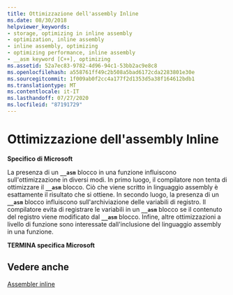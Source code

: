 ```yaml
---
title: Ottimizzazione dell'assembly Inline
ms.date: 08/30/2018
helpviewer_keywords:
- storage, optimizing in inline assembly
- optimization, inline assembly
- inline assembly, optimizing
- optimizing performance, inline assembly
- __asm keyword [C++], optimizing
ms.assetid: 52a7ec83-9782-4d96-94c1-53bb2ac9e8c8
ms.openlocfilehash: a558761ff49c2b508a5bad6172cda2283801e30e
ms.sourcegitcommit: 1f009ab0f2cc4a177f2d1353d5a38f164612bdb1
ms.translationtype: MT
ms.contentlocale: it-IT
ms.lasthandoff: 07/27/2020
ms.locfileid: "87191729"
---
```

# <a name="optimizing-inline-assembly"></a>Ottimizzazione dell'assembly Inline

**Specifico di Microsoft**

La presenza di un **`__asm`** blocco in una funzione influiscono sull'ottimizzazione in diversi modi. In primo luogo, il compilatore non tenta di ottimizzare il **`__asm`** blocco. Ciò che viene scritto in linguaggio assembly è esattamente il risultato che si ottiene. In secondo luogo, la presenza di un **`__asm`** blocco influiscono sull'archiviazione delle variabili di registro. Il compilatore evita di registrare le variabili in un **`__asm`** blocco se il contenuto del registro viene modificato dal **`__asm`** blocco. Infine, altre ottimizzazioni a livello di funzione sono interessate dall'inclusione del linguaggio assembly in una funzione.

**TERMINA specifica Microsoft**

## <a name="see-also"></a>Vedere anche

[Assembler inline](../../assembler/inline/inline-assembler.md)<br/>
